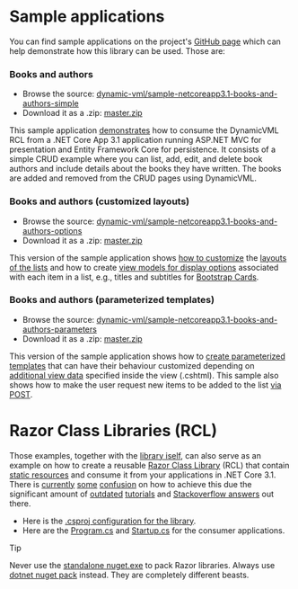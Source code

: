 
# Sample applications

You can find sample applications on the project's [GitHub page](https://github.com/dynamic-vml/) which can help
demonstrate how this library can be used. Those are:



### Books and authors 

 - Browse the source: [dynamic-vml/sample-netcoreapp3.1-books-and-authors-simple](https://github.com/dynamic-vml/sample-netcoreapp3.1-books-and-authors-simple)
 - Download it as a .zip: [master.zip](https://github.com/dynamic-vml/sample-netcoreapp3.1-books-and-authors-simple/archive/master.zip)

This sample application [demonstrates](https://github.com/dynamic-vml/sample-netcoreapp3.1-books-and-authors-simple/blob/master/Controllers/AuthorsController.cs#L56) how to consume the DynamicVML RCL from a .NET Core App 3.1 application
running ASP.NET MVC for presentation and Entity Framework Core for persistence. It consists of a simple CRUD
example where you can list, add, edit, and delete book authors and include details about the books they have
written. The books are added and removed from the CRUD pages using DynamicVML.


### Books and authors (customized layouts)

 - Browse the source: [dynamic-vml/sample-netcoreapp3.1-books-and-authors-options](https://github.com/dynamic-vml/sample-netcoreapp3.1-books-and-authors-options)
 - Download it as a .zip: [master.zip](https://github.com/dynamic-vml/sample-netcoreapp3.1-books-and-authors-options/archive/master.zip)

This version of the sample application shows [how to customize](https://github.com/dynamic-vml/sample-netcoreapp3.1-books-and-authors-options/blob/master/Views/Authors/Create.cshtml#L30) 
the [layouts of the lists](https://github.com/dynamic-vml/sample-netcoreapp3.1-books-and-authors-options/blob/master/Views/Authors/EditorTemplates/CustomItemTemplateWithMyOptions.cshtml) and how to create [view 
models for display options](https://github.com/dynamic-vml/sample-netcoreapp3.1-books-and-authors-options/blob/master/ViewModels/MyOptions.cs) 
associated with each item in a list, e.g., titles and subtitles for [Bootstrap Cards](https://getbootstrap.com/docs/4.0/components/card/).


### Books and authors (parameterized templates) 

 - Browse the source: [dynamic-vml/sample-netcoreapp3.1-books-and-authors-parameters](https://github.com/dynamic-vml/sample-netcoreapp3.1-books-and-authors-parameters)
 - Download it as a .zip: [master.zip](https://github.com/dynamic-vml/sample-netcoreapp3.1-books-and-authors-parameters/archive/master.zip)

This version of the sample application shows how to [create parameterized templates](https://github.com/dynamic-vml/sample-netcoreapp3.1-books-and-authors-parameters/blob/master/Views/Authors/EditorTemplates/CustomItemTemplateWithMyOptions.cshtml) that can have their behaviour
customized depending on [additional view data](https://github.com/dynamic-vml/sample-netcoreapp3.1-books-and-authors-parameters/blob/master/Views/Authors/Create.cshtml#L38) specified inside the view (.cshtml). This sample also shows how to
make the user request new items to be added to the list [via POST](https://github.com/dynamic-vml/sample-netcoreapp3.1-books-and-authors-parameters/blob/master/Controllers/AuthorsController.cs#L79).



# Razor Class Libraries (RCL)

Those examples, together with the 
[library iself](https://github.com/dynamic-mvl/dvml), 
can also serve as an example on how to create a reusable 
[Razor Class Library](https://docs.microsoft.com/en-us/aspnet/core/blazor/class-libraries?view=aspnetcore-3.1&tabs=visual-studio) 
(RCL) that contain 
[static resources](https://docs.microsoft.com/en-us/aspnet/core/fundamentals/static-files?view=aspnetcore-3.1)
and consume it from your applications in .NET Core 3.1. There is 
[currently](https://stackoverflow.com/questions/59431923/cant-reference-static-files-from-rcl) 
[some](https://stackoverflow.com/questions/51610513/can-razor-class-library-pack-static-files-js-css-etc-too?rq=1) 
[confusion](https://stackoverflow.com/questions/60040793/404-with-static-content-in-razor-class-library-rcl)
on how to achieve this due the significant amount of 
[outdated](https://dotnetstories.com/blog/How-to-Include-static-files-in-a-Razor-library-en-7156675136)
[tutorials](https://www.learnrazorpages.com/advanced/razor-class-library) and 
[Stackoverflow answers](https://stackoverflow.com/a/53241012/262032) out there.

 - Here is the [.csproj configuration for the library](https://github.com/dynamic-vml/dvml/blob/master/src/DynamicVML.csproj).
 - Here are the [Program.cs](https://github.com/dynamic-vml/sample-netcoreapp3.1-books-and-authors-simple/blob/master/Program.cs)
and [Startup.cs](https://github.com/dynamic-vml/sample-netcoreapp3.1-books-and-authors-simple/blob/master/Startup.cs) for the consumer applications.

>[!TIP]
Never use the [standalone nuget.exe](https://www.nuget.org/downloads) 
to pack Razor libraries. Always use [dotnet nuget pack](https://docs.microsoft.com/en-us/nuget/reference/dotnet-commands)
instead. They are completely different beasts.
